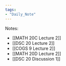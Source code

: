 ```yaml
---
tags:  
- "Daily_Note"  
---
```

  
Notes:  
- [[MATH 20C Lecture 2]]  
- [[DSC 20 Lecture 2]]  
- [[COGS 9 Lecture 2]]  
- [[MATH 20D Lecture 2]]  
- [[DSC 20 Discussion 1]]  
